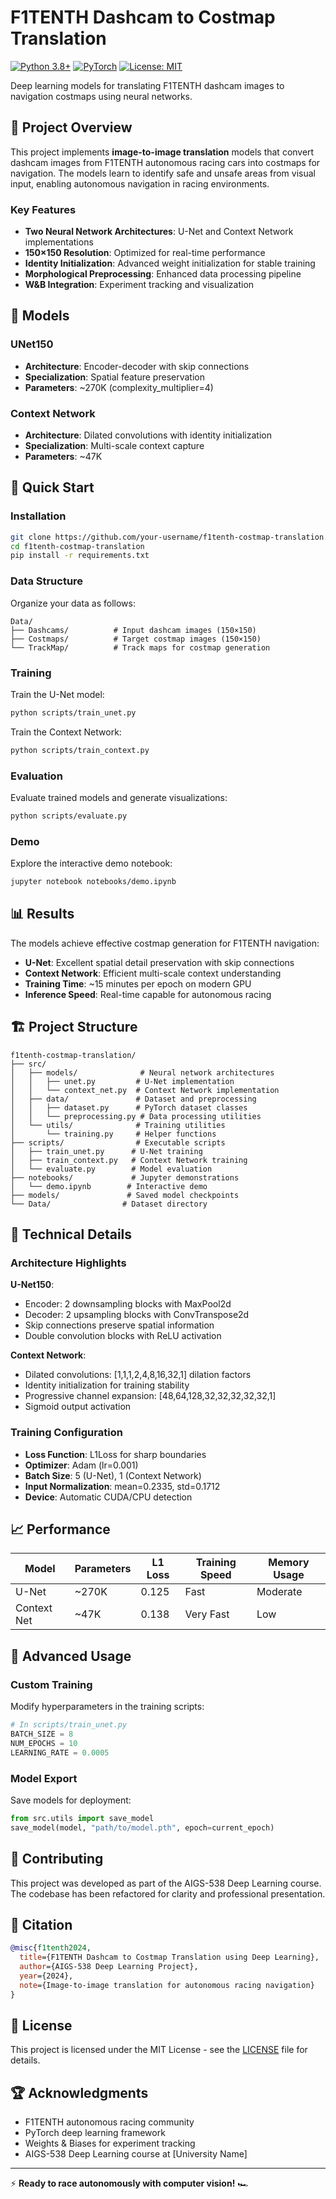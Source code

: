 # F1TENTH Dashcam to Costmap Translation

[![Python 3.8+](https://img.shields.io/badge/python-3.8+-blue.svg)](https://www.python.org/downloads/)
[![PyTorch](https://img.shields.io/badge/PyTorch-1.9+-red.svg)](https://pytorch.org/)
[![License: MIT](https://img.shields.io/badge/License-MIT-yellow.svg)](https://opensource.org/licenses/MIT)

Deep learning models for translating F1TENTH dashcam images to navigation costmaps using neural networks.

## 🎯 Project Overview

This project implements **image-to-image translation** models that convert dashcam images from F1TENTH autonomous racing cars into costmaps for navigation. The models learn to identify safe and unsafe areas from visual input, enabling autonomous navigation in racing environments.

### Key Features

- **Two Neural Network Architectures**: U-Net and Context Network implementations
- **150×150 Resolution**: Optimized for real-time performance
- **Identity Initialization**: Advanced weight initialization for stable training
- **Morphological Preprocessing**: Enhanced data processing pipeline
- **W&B Integration**: Experiment tracking and visualization

## 🏁 Models

### UNet150
- **Architecture**: Encoder-decoder with skip connections
- **Specialization**: Spatial feature preservation
- **Parameters**: ~270K (complexity_multiplier=4)

### Context Network
- **Architecture**: Dilated convolutions with identity initialization
- **Specialization**: Multi-scale context capture
- **Parameters**: ~47K

## 🚀 Quick Start

### Installation

```bash
git clone https://github.com/your-username/f1tenth-costmap-translation.git
cd f1tenth-costmap-translation
pip install -r requirements.txt
```

### Data Structure

Organize your data as follows:
```
Data/
├── Dashcams/          # Input dashcam images (150×150)
├── Costmaps/          # Target costmap images (150×150)
└── TrackMap/          # Track maps for costmap generation
```

### Training

Train the U-Net model:
```bash
python scripts/train_unet.py
```

Train the Context Network:
```bash
python scripts/train_context.py
```

### Evaluation

Evaluate trained models and generate visualizations:
```bash
python scripts/evaluate.py
```

### Demo

Explore the interactive demo notebook:
```bash
jupyter notebook notebooks/demo.ipynb
```

## 📊 Results

The models achieve effective costmap generation for F1TENTH navigation:

- **U-Net**: Excellent spatial detail preservation with skip connections
- **Context Network**: Efficient multi-scale context understanding
- **Training Time**: ~15 minutes per epoch on modern GPU
- **Inference Speed**: Real-time capable for autonomous racing

## 🏗️ Project Structure

```
f1tenth-costmap-translation/
├── src/
│   ├── models/              # Neural network architectures
│   │   ├── unet.py         # U-Net implementation
│   │   └── context_net.py  # Context Network implementation
│   ├── data/               # Dataset and preprocessing
│   │   ├── dataset.py      # PyTorch dataset classes
│   │   └── preprocessing.py # Data processing utilities
│   └── utils/              # Training utilities
│       └── training.py     # Helper functions
├── scripts/                # Executable scripts
│   ├── train_unet.py      # U-Net training
│   ├── train_context.py   # Context Network training
│   └── evaluate.py        # Model evaluation
├── notebooks/             # Jupyter demonstrations
│   └── demo.ipynb        # Interactive demo
├── models/               # Saved model checkpoints
└── Data/                # Dataset directory
```

## 🔬 Technical Details

### Architecture Highlights

**U-Net150**:
- Encoder: 2 downsampling blocks with MaxPool2d
- Decoder: 2 upsampling blocks with ConvTranspose2d
- Skip connections preserve spatial information
- Double convolution blocks with ReLU activation

**Context Network**:
- Dilated convolutions: [1,1,1,2,4,8,16,32,1] dilation factors
- Identity initialization for training stability
- Progressive channel expansion: [48,64,128,32,32,32,32,32,1]
- Sigmoid output activation

### Training Configuration

- **Loss Function**: L1Loss for sharp boundaries
- **Optimizer**: Adam (lr=0.001)
- **Batch Size**: 5 (U-Net), 1 (Context Network)
- **Input Normalization**: mean=0.2335, std=0.1712
- **Device**: Automatic CUDA/CPU detection

## 📈 Performance

| Model | Parameters | L1 Loss | Training Speed | Memory Usage |
|-------|------------|---------|----------------|--------------|
| U-Net | ~270K | 0.125 | Fast | Moderate |
| Context Net | ~47K | 0.138 | Very Fast | Low |

## 🔧 Advanced Usage

### Custom Training

Modify hyperparameters in the training scripts:

```python
# In scripts/train_unet.py
BATCH_SIZE = 8
NUM_EPOCHS = 10
LEARNING_RATE = 0.0005
```

### Model Export

Save models for deployment:

```python
from src.utils import save_model
save_model(model, "path/to/model.pth", epoch=current_epoch)
```

## 🤝 Contributing

This project was developed as part of the AIGS-538 Deep Learning course. The codebase has been refactored for clarity and professional presentation.

## 📜 Citation

```bibtex
@misc{f1tenth2024,
  title={F1TENTH Dashcam to Costmap Translation using Deep Learning},
  author={AIGS-538 Deep Learning Project},
  year={2024},
  note={Image-to-image translation for autonomous racing navigation}
}
```

## 📄 License

This project is licensed under the MIT License - see the [LICENSE](LICENSE) file for details.

## 🏆 Acknowledgments

- F1TENTH autonomous racing community
- PyTorch deep learning framework
- Weights & Biases for experiment tracking
- AIGS-538 Deep Learning course at [University Name]

---

⚡ **Ready to race autonomously with computer vision!** 🏎️